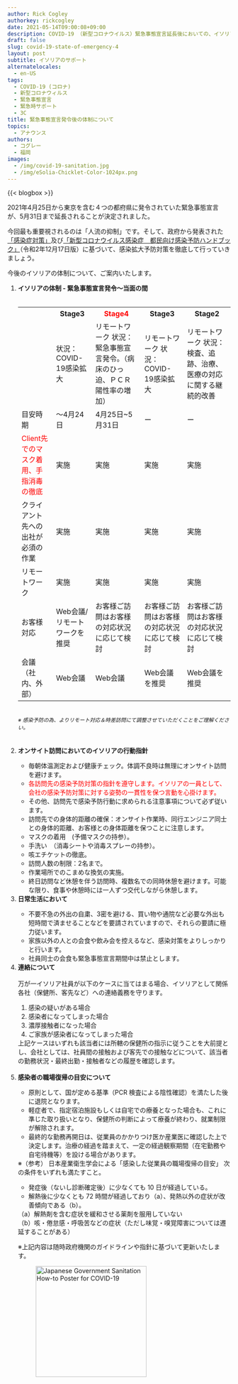 ```yaml
---
author: Rick Cogley
authorkey: rickcogley
date: 2021-05-14T09:00:08+09:00
description: COVID-19 （新型コロナウイルス）緊急事態宣言延長後においての、イソリアのサポート対応についてご案内いたします。
draft: false
slug: covid-19-state-of-emergency-4
layout: post
subtitle: イソリアのサポート
alternatelocales:
  - en-US
tags:
  - COVID-19 (コロナ)
  - 新型コロナウィルス
  - 緊急事態宣言
  - 緊急時サポート
  - 3C
title: 緊急事態宣言発令後の体制について
topics:
  - アナウンス
authors:
  - コグレー
  - 福岡
images:
  - /img/covid-19-sanitation.jpg
  - /img/eSolia-Chicklet-Color-1024px.png
---
```


{{< blogbox >}}


2021年4月25日から東京を含む４つの都府県に発令されていた緊急事態宣言が、5月31日まで延長されることが決定されました。<br>

今回最も重要視されるのは「人流の抑制」です。そして、政府から発表された<a href="https://corona.go.jp/emergency/" target="_blank">「感染症対策」</a>及び<a href="https://www.fukushihoken.metro.tokyo.lg.jp/iryo/kansen/kannsenyobouhandbook.files/tominmukehbver1.pdf" target="_blank">「新型コロナウイルス感染症　都民向け感染予防ハンドブック」</a>（令和2年12月17日版）に基づいて、感染拡大予防対策を徹底して行っていきましょう。<br>

今後のイソリアの体制について、ご案内いたします。<br>

<ol>
<li><b>イソリアの体制 - 緊急事態宣言発令～当面の間</b></li><br>
  <small><table class="table is-bordered is-6 is-striped is-narrow">
    <tr>
      <th> </th>
      <th>Stage3</th>
      <th><font color="red">Stage4</font></th>
      <th>Stage3</th>
      <th>Stage2</th>
    </tr>
    <tr>
      <td> </td>
      <td>状況：COVID-19感染拡大</td>
      <td>リモートワーク	状況：緊急事態宣言発令。（病床のひっ迫、ＰＣＲ陽性率の増加）</td>
      <td>リモートワーク	状況：COVID-19感染拡大</td>
      <td>リモートワーク	状況：検査、追跡、治療、医療の対応に関する継続的改善</td>
    </tr>
    <tr>
      <td>目安時期</td>
      <td>～4月24日</td>
      <td>4月25日~5月31日</td>
      <td>ー</td>
      <td>ー</td>
    </tr>
    <tr>
      <td><font color="red">Client先でのマスク着用、手指消毒の徹底</font></td>
      <td>実施</td>
      <td>実施</td>
      <td>実施</td>
      <td>実施</td>
    </tr>
    <tr>
      <td>クライアント先への出社が必須の作業</td>
      <td>実施</td>
      <td>実施</td>
      <td>実施</td>
      <td>実施</td>
    </tr>
    <tr>
      <td>リモートワーク</td>
      <td>実施</td>
      <td>実施</td>
      <td>実施</td>
      <td>実施</td>
    </tr>
    <tr>
      <td>お客様対応</td>
      <td>Web会議/リモートワークを推奨</td>
      <td>お客様ご訪問はお客様の対応状況に応じて検討</td>
      <td>お客様ご訪問はお客様の対応状況に応じて検討</td>
      <td>お客様ご訪問はお客様の対応状況に応じて検討</td>
    </tr>
    <tr>
      <td>会議（社内、外部）</td>
      <td>Web会議</td>
      <td>Web会議</td>
      <td>Web会議を推奨</td>
      <td>Web会議を推奨</td>
    </tr>
  </table></small><br>
  <small><i>※ 感染予防の為、よりリモート対応＆時差訪問にて調整させていただくことをご理解ください。</i></small><br>
  <br><br>

<li><b>オンサイト訪問においてのイソリアの行動指針</b></li>
    <ul>
    <li>毎朝体温測定および健康チェック。体調不良時は無理にオンサイト訪問を避けます。</li>
    <li><font color="red">各訪問先の感染予防対策の指針を遵守します。イソリアの一員として、会社の感染予防対策に対する姿勢の一貫性を保つ言動を心掛けます。</font></li>
    <li>その他、訪問先で感染予防行動に求められる注意事項について必ず従います。</li>
    <li>訪問先での身体的距離の確保：オンサイト作業時、同行エンジニア同士との身体的距離、お客様との身体距離を保つことに注意します。</li>
    <li>マスクの着用　(予備マスクの持参）。</li>
    <li>手洗い　（消毒シートや消毒スプレーの持参）。</li>
    <li>咳エチケットの徹底。</li>
    <li>訪問人数の制限：2名まで。</li>
    <li>作業場所でのこまめな換気の実施。</li>
    <li>終日訪問など休憩を伴う訪問時、複数名での同時休憩を避けます。可能な限り、食事や休憩時には一人ずつ交代しながら休憩します。</li>
    </ul>
<li><b>日常生活において</b></li>
    <ul>
    <li>不要不急の外出の自粛、3密を避ける、買い物や通院など必要な外出も短時間で済ませることなどを要請されていますので、それらの要請に極力従います。</li>
    <li>家族以外の人との会食や飲み会を控えるなど、感染対策をよりしっかりと行います。</li>
    <li>社員同士の会食も緊急事態宣言期間中は禁止とします。</li>
    </ul>

<li><b>連絡について</b></li><br>
  万が一イソリア社員が以下のケースに当てはまる場合、イソリアとして関係各社（保健所、客先など）への連絡義務を守ります。
    <ol>
    <li>感染の疑いがある場合</li>
    <li>感染者になってしまった場合</li>
    <li>濃厚接触者になった場合</li>
    <li>ご家族が感染者になってしまった場合</li>
    </ol>
  上記ケースはいずれも該当者には所轄の保健所の指示に従うことを大前提とし、会社としては、社員間の接触および客先での接触などについて、該当者の勤務状況・最終出勤・接触者などの履歴を確認します。<br><br>
  
<li><b>感染者の職場復帰の目安について</b></li>
  <ul>
  <li>原則として、国が定める基準（PCR 検査による陰性確認）を満たした後に退院となります。</li>
  <li>軽症者で、指定宿泊施設もしくは自宅での療養となった場合も、これに準じた取り扱いとなり、保健所の判断によって療養が終わり、就業制限が解除されます。</li>
  <li>最終的な勤務再開日は、従業員のかかりつけ医か産業医に確認した上で決定します。治療の経過を踏まえて、一定の経過観察期間（在宅勤務や自宅待機等）を設ける場合があります。</li>
  </ul>
  ※（参考） 日本産業衛生学会による「感染した従業員の職場復帰の目安」 
  次の条件をいずれも満たすこと。 
  <ul>
  <li>発症後（ないし診断確定後）に少なくても 10 日が経過している。 </li> 
  <li>解熱後に少なくとも 72 時間が経過しており（a）、発熱以外の症状が改善傾向である（b）。 </li>
  </ul>
  （a）解熱剤を含む症状を緩和させる薬剤を服用していない <br>
  （b）咳・倦怠感・呼吸苦などの症状（ただし味覚・嗅覚障害については遷延することがある）<br>


  ※上記内容は随時政府機関のガイドラインや指針に基づいて更新いたします。

<figure class="">
<img class="has-padding-m" width="250" data-caption="COVID-19 Sanitation" alt="Japanese Government Sanitation How-to Poster for COVID-19" src="/img/covid-19-sanitation.jpg" >
</figure>

<br><br><br>

